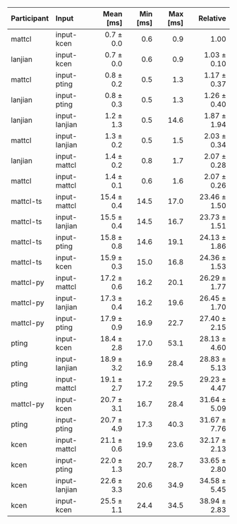 | Participant | Input | Mean [ms] | Min [ms] | Max [ms] | Relative |
|:---|:---|---:|---:|---:|---:|
| mattcl | input-kcen | 0.7 ± 0.0 | 0.6 | 0.9 | 1.00 |
| lanjian | input-kcen | 0.7 ± 0.0 | 0.6 | 0.9 | 1.03 ± 0.10 |
| mattcl | input-pting | 0.8 ± 0.2 | 0.5 | 1.3 | 1.17 ± 0.37 |
| lanjian | input-pting | 0.8 ± 0.3 | 0.5 | 1.3 | 1.26 ± 0.40 |
| lanjian | input-lanjian | 1.2 ± 1.3 | 0.5 | 14.6 | 1.87 ± 1.94 |
| mattcl | input-lanjian | 1.3 ± 0.2 | 0.5 | 1.5 | 2.03 ± 0.34 |
| lanjian | input-mattcl | 1.4 ± 0.2 | 0.8 | 1.7 | 2.07 ± 0.28 |
| mattcl | input-mattcl | 1.4 ± 0.1 | 0.6 | 1.6 | 2.07 ± 0.26 |
| mattcl-ts | input-mattcl | 15.4 ± 0.4 | 14.5 | 17.0 | 23.46 ± 1.50 |
| mattcl-ts | input-lanjian | 15.5 ± 0.4 | 14.5 | 16.7 | 23.73 ± 1.51 |
| mattcl-ts | input-pting | 15.8 ± 0.8 | 14.6 | 19.1 | 24.13 ± 1.86 |
| mattcl-ts | input-kcen | 15.9 ± 0.3 | 15.0 | 16.8 | 24.36 ± 1.53 |
| mattcl-py | input-mattcl | 17.2 ± 0.6 | 16.2 | 20.1 | 26.29 ± 1.77 |
| mattcl-py | input-lanjian | 17.3 ± 0.4 | 16.2 | 19.6 | 26.45 ± 1.70 |
| mattcl-py | input-pting | 17.9 ± 0.9 | 16.9 | 22.7 | 27.40 ± 2.15 |
| pting | input-kcen | 18.4 ± 2.8 | 17.0 | 53.1 | 28.13 ± 4.60 |
| pting | input-lanjian | 18.9 ± 3.2 | 16.9 | 28.4 | 28.83 ± 5.13 |
| pting | input-mattcl | 19.1 ± 2.7 | 17.2 | 29.5 | 29.23 ± 4.47 |
| mattcl-py | input-kcen | 20.7 ± 3.1 | 16.7 | 28.4 | 31.64 ± 5.09 |
| pting | input-pting | 20.7 ± 4.9 | 17.3 | 40.3 | 31.67 ± 7.76 |
| kcen | input-mattcl | 21.1 ± 0.6 | 19.9 | 23.6 | 32.17 ± 2.13 |
| kcen | input-pting | 22.0 ± 1.3 | 20.7 | 28.7 | 33.65 ± 2.80 |
| kcen | input-lanjian | 22.6 ± 3.3 | 20.6 | 34.9 | 34.58 ± 5.45 |
| kcen | input-kcen | 25.5 ± 1.1 | 24.4 | 34.5 | 38.94 ± 2.83 |
